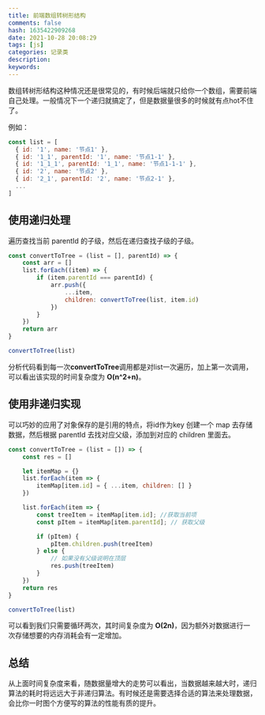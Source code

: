 ```yaml
---
title: 前端数组转树形结构
comments: false
hash: 1635422909268
date: 2021-10-28 20:08:29
tags: [js]
categories: 记录类
description:
keywords:
---
```

数组转树形结构这种情况还是很常见的，有时候后端就只给你一个数组，需要前端自己处理。一般情况下一个递归就搞定了，但是数据量很多的时候就有点hot不住了。
<!-- more -->
例如：
``` js
const list = [
  { id: '1', name: '节点1' },
  { id: '1_1', parentId: '1', name: '节点1-1' },
  { id: '1_1_1', parentId: '1_1', name: '节点1-1-1' },
  { id: '2', name: '节点2' },
  { id: '2_1', parentId: '2', name: '节点2-1' },
  ...
]
```
## 使用递归处理
遍历查找当前 parentId 的子级，然后在递归查找子级的子级。
``` js
const convertToTree = (list = [], parentId) => {
    const arr = []
    list.forEach((item) => {
        if (item.parentId === parentId) {
            arr.push({
                ...item,
                children: convertToTree(list, item.id)
            })
        }
    })
    return arr
}

convertToTree(list)
```
分析代码看到每一次**convertToTree**调用都是对list一次遍历，加上第一次调用，可以看出该实现的时间复杂度为 **O(n^2+n)**。

## 使用非递归实现
可以巧妙的应用了对象保存的是引用的特点，将id作为key 创建一个 map 去存储数据，然后根据 parentId 去找对应父级，添加到对应的 children 里面去。
``` js
const convertToTree = (list = []) => {
    const res = []

    let itemMap = {}
    list.forEach(item => {
        itemMap[item.id] = { ...item, children: [] }
    })

    list.forEach(item => {
        const treeItem = itemMap[item.id]; //获取当前项
        const pItem = itemMap[item.parentId]; // 获取父级

        if (pItem) {
            pItem.children.push(treeItem)
        } else {
            // 如果没有父级说明在顶层
            res.push(treeItem)
        }
    })
    return res
}

convertToTree(list)
```
可以看到我们只需要循环两次，其时间复杂度为 **O(2n)**，因为额外对数据进行一次存储想要的内存消耗会有一定增加。

## 总结
从上面时间复杂度来看，随数据量增大的走势可以看出，当数据越来越大时，递归算法的耗时将远远大于非递归算法。有时候还是需要选择合适的算法来处理数据，会比你一时图个方便写的算法的性能有质的提升。